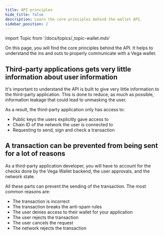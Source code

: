 ```yaml
---
title: API principles
hide_title: false
description: Learn the core principles behind the wallet API.
sidebar_position: 2
---
```


import Topic from '/docs/topics/_topic-wallet.mdx'

<Topic />

On this page, you will find the core principles behind the API. It helps to understand the ins and outs to properly communicate with a Vega wallet.

## Third-party applications gets very little information about user information
It's important to understand the API is built to give very little information to the third-party application. This is done to reduce, as much as possible, information leakage that could lead to unmasking the user.

As a result, the third-party application only has access to:
- Public keys the users explicitly gave access to
- Chain ID of the network the user is connected to
- Requesting to send, sign and check a transaction

## A transaction can be prevented from being sent for a lot of reasons
As a third-party application developer, you will have to account for the checks done by the Vega Wallet backend, the user approvals, and the network state.

All these parts can prevent the sending of the transaction. The most common reasons are:
- The transaction is incorrect
- The transaction breaks the anti-spam rules
- The user denies access to their wallet for your application
- The user rejects the transaction
- The user cancels the request
- The network rejects the transaction
